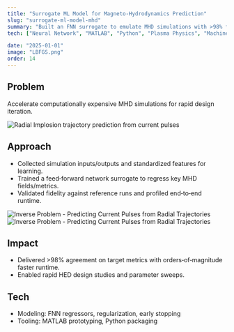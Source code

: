 ```yaml
---
title: "Surrogate ML Model for Magneto‑Hydrodynamics Prediction"
slug: "surrogate-ml-model-mhd"
summary: "Built an FNN surrogate to emulate MHD simulations with >98% fidelity, reducing turnaround to <20 minutes."
tech: ["Neural Network", "MATLAB", "Python", "Plasma Physics", "Machine Learning", "Computational Physics"]

date: "2025-01-01"
image: "LBFGS.png"
order: 14
---
```

## Problem
Accelerate computationally expensive MHD simulations for rapid design iteration.

![Radial Implosion trajectory prediction from current pulses](/LBFGS.png)


## Approach
- Collected simulation inputs/outputs and standardized features for learning.
- Trained a feed‑forward network surrogate to regress key MHD fields/metrics.
- Validated fidelity against reference runs and profiled end‑to‑end runtime.

![Inverse Problem - Predicting Current Pulses from Radial Trajectories](/InverseProblem.png)
![Inverse Problem - Predicting Current Pulses from Radial Trajectories](/Inverse.png)


## Impact
- Delivered >98% agreement on target metrics with orders‑of‑magnitude faster runtime.
- Enabled rapid HED design studies and parameter sweeps.

## Tech
- Modeling: FNN regressors, regularization, early stopping
- Tooling: MATLAB prototyping, Python packaging
